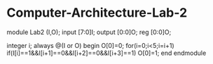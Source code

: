 # Computer-Architecture-Lab-2
module Lab2 (I,O);
input [7:0]I;
output [0:0]O;
reg [0:0]O;

integer i;
always @(I or O) begin
O[0]=0;
	for(i=0;i<5;i=i+1)
		if(I[i]==1&&I[i+1]==0&&I[i+2]==0&&I[i+3]==1)
		O[0]=1;
end
endmodule

